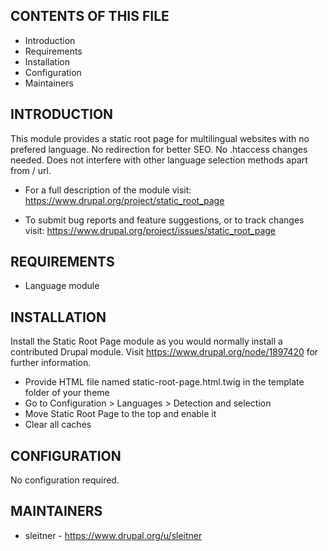 CONTENTS OF THIS FILE
---------------------

 * Introduction
 * Requirements
 * Installation
 * Configuration
 * Maintainers


INTRODUCTION
------------

This module provides a static root page for multilingual websites with no
prefered language. No redirection for better SEO. No .htaccess changes needed.
Does not interfere with other language selection methods apart from / url.

 * For a full description of the module visit:
   https://www.drupal.org/project/static_root_page

 * To submit bug reports and feature suggestions, or to track changes visit:
   https://www.drupal.org/project/issues/static_root_page


REQUIREMENTS
------------

 * Language module


INSTALLATION
------------

Install the Static Root Page module as you would normally install a
contributed Drupal module. Visit https://www.drupal.org/node/1897420 for
further information.

 * Provide HTML file named static-root-page.html.twig in the template folder
 of your theme
 * Go to Configuration > Languages > Detection and selection
 * Move Static Root Page to the top and enable it
 * Clear all caches


CONFIGURATION
-------------

No configuration required.


MAINTAINERS
-----------

 * sleitner - https://www.drupal.org/u/sleitner
